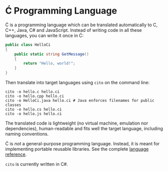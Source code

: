﻿Ć Programming Language
======================

Ć is a programming language which can be translated automatically to C, C++,
Java, C# and JavaScript. Instead of writing code in all these languages,
you can write it once in Ć:

```csharp
public class HelloCi
{
    public static string GetMessage()
    {
        return "Hello, world!";
    }
}
```

Then translate into target languages using `cito` on the command line:
```
cito -o hello.c hello.ci
cito -o hello.cpp hello.ci
cito -o HelloCi.java hello.ci # Java enforces filenames for public classes
cito -o hello.cs hello.ci
cito -o hello.js hello.ci
```

The translated code is lightweight (no virtual machine, emulation nor
dependencies), human-readable and fits well the target language, including
naming conventions.

Ć is _not_ a general-purpose programming language.
Instead, it is meant for implementing portable reusable libraries.
See the complete [language reference](ci.md).

`cito` is currently written in C#.
